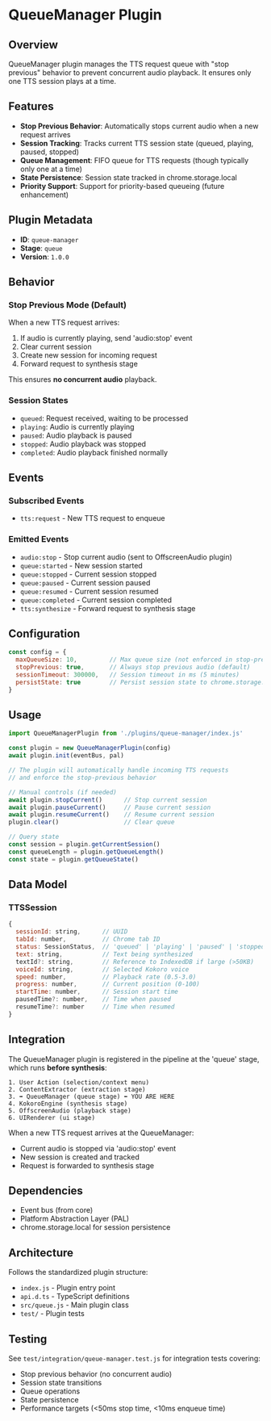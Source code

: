 # QueueManager Plugin

## Overview
QueueManager plugin manages the TTS request queue with "stop previous" behavior to prevent concurrent audio playback. It ensures only one TTS session plays at a time.

## Features
- **Stop Previous Behavior**: Automatically stops current audio when a new request arrives
- **Session Tracking**: Tracks current TTS session state (queued, playing, paused, stopped)
- **Queue Management**: FIFO queue for TTS requests (though typically only one at a time)
- **State Persistence**: Session state tracked in chrome.storage.local
- **Priority Support**: Support for priority-based queueing (future enhancement)

## Plugin Metadata
- **ID**: `queue-manager`
- **Stage**: `queue`
- **Version**: `1.0.0`

## Behavior

### Stop Previous Mode (Default)
When a new TTS request arrives:
1. If audio is currently playing, send 'audio:stop' event
2. Clear current session
3. Create new session for incoming request
4. Forward request to synthesis stage

This ensures **no concurrent audio** playback.

### Session States
- `queued`: Request received, waiting to be processed
- `playing`: Audio is currently playing
- `paused`: Audio playback is paused
- `stopped`: Audio playback was stopped
- `completed`: Audio playback finished normally

## Events

### Subscribed Events
- `tts:request` - New TTS request to enqueue

### Emitted Events
- `audio:stop` - Stop current audio (sent to OffscreenAudio plugin)
- `queue:started` - New session started
- `queue:stopped` - Current session stopped
- `queue:paused` - Current session paused
- `queue:resumed` - Current session resumed
- `queue:completed` - Current session completed
- `tts:synthesize` - Forward request to synthesis stage

## Configuration

```javascript
const config = {
  maxQueueSize: 10,         // Max queue size (not enforced in stop-previous mode)
  stopPrevious: true,       // Always stop previous audio (default)
  sessionTimeout: 300000,   // Session timeout in ms (5 minutes)
  persistState: true        // Persist session state to chrome.storage.local
}
```

## Usage

```javascript
import QueueManagerPlugin from './plugins/queue-manager/index.js'

const plugin = new QueueManagerPlugin(config)
await plugin.init(eventBus, pal)

// The plugin will automatically handle incoming TTS requests
// and enforce the stop-previous behavior

// Manual controls (if needed)
await plugin.stopCurrent()      // Stop current session
await plugin.pauseCurrent()     // Pause current session
await plugin.resumeCurrent()    // Resume current session
plugin.clear()                  // Clear queue

// Query state
const session = plugin.getCurrentSession()
const queueLength = plugin.getQueueLength()
const state = plugin.getQueueState()
```

## Data Model

### TTSSession
```javascript
{
  sessionId: string,      // UUID
  tabId: number,          // Chrome tab ID
  status: SessionStatus,  // 'queued' | 'playing' | 'paused' | 'stopped' | 'completed'
  text: string,           // Text being synthesized
  textId?: string,        // Reference to IndexedDB if large (>50KB)
  voiceId: string,        // Selected Kokoro voice
  speed: number,          // Playback rate (0.5-3.0)
  progress: number,       // Current position (0-100)
  startTime: number,      // Session start time
  pausedTime?: number,    // Time when paused
  resumeTime?: number     // Time when resumed
}
```

## Integration

The QueueManager plugin is registered in the pipeline at the 'queue' stage, which runs **before synthesis**:

```
1. User Action (selection/context menu)
2. ContentExtractor (extraction stage)
3. ➡️ QueueManager (queue stage) ⬅️ YOU ARE HERE
4. KokoroEngine (synthesis stage)
5. OffscreenAudio (playback stage)
6. UIRenderer (ui stage)
```

When a new TTS request arrives at the QueueManager:
- Current audio is stopped via 'audio:stop' event
- New session is created and tracked
- Request is forwarded to synthesis stage

## Dependencies
- Event bus (from core)
- Platform Abstraction Layer (PAL)
- chrome.storage.local for session persistence

## Architecture
Follows the standardized plugin structure:
- `index.js` - Plugin entry point
- `api.d.ts` - TypeScript definitions
- `src/queue.js` - Main plugin class
- `test/` - Plugin tests

## Testing
See `test/integration/queue-manager.test.js` for integration tests covering:
- Stop previous behavior (no concurrent audio)
- Session state transitions
- Queue operations
- State persistence
- Performance targets (<50ms stop time, <10ms enqueue time)
